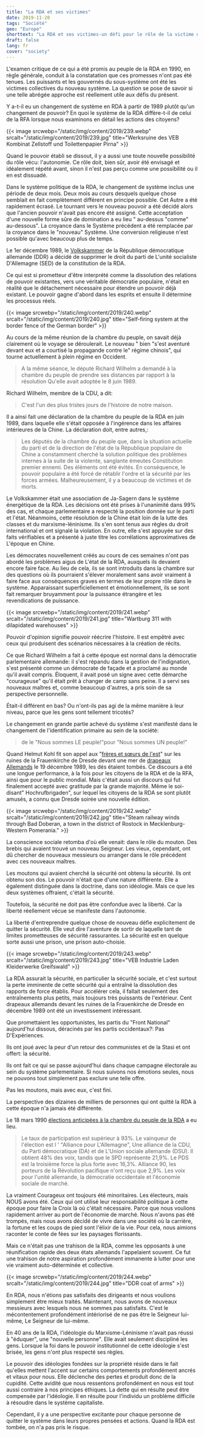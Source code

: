 ```yaml
---
title: "La RDA et ses victimes"
date: 2019-11-20
tags: "Société"
geo: "Europe"
shorttext: "La RDA et ses victimes-un défi pour le rôle de la victime d'formé en RDA citoyens."
draft: false
lang: fr
cover: "society"
---
```


L'examen critique de ce qui a été promis au peuple de la RDA en 1990, en règle générale, conduit à la constatation que ces promesses n'ont pas été tenues. Les puissants et les gouvernés du sous-système ont été les victimes collectives du nouveau système. La question se pose de savoir si une telle abrégée approche est réellement utile aux défis du présent.

Y a-t-il eu un changement de système en RDA à partir de 1989 plutôt qu'un changement de pouvoir? En quoi le système de la RDA diffère-t-il de celui de la RFA lorsque nous examinons en détail les actions des citoyens?

{{< image srcwebp="/static/img/content/2019/239.webp" srcalt="/static/img/content/2019/239.jpg" title="Werksruine des VEB Kombinat Zellstoff und Toilettenpapier Pirna" >}}

Quand le pouvoir établi se dissout, il y a aussi une toute nouvelle possibilité du rôle vécu: l'autonomie. Ce rôle doit, bien sûr, avoir été envisagé et idéalement répété avant, sinon il n'est pas perçu comme une possibilité ou il en est dissuadé.

Dans le système politique de la RDA, le changement de système inclus une période de deux mois. Deux mois au cours desquels quelque chose semblait en fait complètement différent en principe possible. Cet Autre a été rapidement écrasé. Le tournant vers le nouveau pouvoir a été décidé alors que l'ancien pouvoir n'avait pas encore été assigné. Cette acceptation d'une nouvelle forme sûre de domination a eu lieu " au-dessus "comme" au-dessous". La croyance dans le Système précédent a été remplacée par la croyance dans le "nouveau" Système. Une conversion religieuse n'est possible qu'avec beaucoup plus de temps.

Le 1er décembre 1989, le [Volkskammer](http://1989.dra.de/themendossiers/politik/volkskammer "Die Volkskammer der DDR im Wandel") de la République démocratique allemande (DDR) a décidé de supprimer le droit du parti de L'unité socialiste D'Allemagne (SED) de la constitution de la RDA.

Ce qui est si prometteur d'être interprété comme la dissolution des relations de pouvoir existantes, vers une véritable démocratie populaire, n'était en réalité que le détachement nécessaire pour étendre un pouvoir déjà existant. Le pouvoir gagne d'abord dans les esprits et ensuite il détermine les processus réels.

{{< image srcwebp="/static/img/content/2019/240.webp" srcalt="/static/img/content/2019/240.jpg" title="Self-firing system at the border fence of the German border" >}}

Au cours de la même réunion de la chambre du peuple, on savait déjà clairement où le voyage se déroulerait. Le nouveau " bien "s'est aventuré devant eux et a courtisé la propagande contre le" régime chinois", qui tourne actuellement à plein régime en Occident.

> A la même séance, le député Richard Wilhelm a demandé à la chambre du peuple de prendre ses distances par rapport à la résolution Qu'elle avait adoptée le 8 juin 1989. 

Richard Wilhelm, membre de la CDU, a dit:

> C'est l'un des plus tristes jours de l'histoire de notre maison.

Il a ainsi fait une déclaration de la chambre du peuple de la RDA en juin 1989, dans laquelle elle s'était opposée à l'ingérence dans les affaires intérieures de la Chine. La déclaration doit, entre autres,:

> Les députés de la chambre du peuple que, dans la situation actuelle du parti et de la direction de l'état de la République populaire de Chine a constamment cherché la solution politique des problèmes internes à la suite de la violente, sanglante émeutes Constitution premier ennemi. Des éléments ont été évités. En conséquence, le pouvoir populaire a été forcé de rétablir l'ordre et la sécurité par les forces armées. Malheureusement, il y a beaucoup de victimes et de morts.

Le Volkskammer était une association de Ja-Sagern dans le système énergétique de la RDA. Les décisions ont été prises à l'unanimité dans 99% des cas, et chaque parlementaire a respecté la position donnée sur le parti et l'état. Néanmoins, cette résolution de la Chine était loin de la lutte des classes et du marxisme-léninisme. Ils s'en sont tenus aux règles du droit international et ont signalé la violation. En outre, elle s'est appuyée sur des faits vérifiables et a présenté à juste titre les corrélations approximatives de L'époque en Chine.

Les démocrates nouvellement créés au cours de ces semaines n'ont pas abordé les problèmes aigus de L'état de la RDA, auxquels ils devaient encore faire face. Au lieu de cela, ils se sont introduits dans la chambre sur des questions où ils pourraient s'élever moralement sans avoir vraiment à faire face aux conséquences graves en termes de leur propre rôle dans le système. Apparaissant superficiellement et émotionnellement, ils se sont fait remarquer bruyamment pour la puissance étrangère et les revendications de puissance.

{{< image srcwebp="/static/img/content/2019/241.webp" srcalt="/static/img/content/2019/241.jpg" title="Wartburg 311 with dilapidated warehouses" >}}

Pouvoir d'opinion signifie pouvoir réécrire l'histoire. Il est empêtré avec ceux qui produisent des scénarios nécessaires à la création de récits.

Ce que Richard Wilhelm a fait à cette époque est normal dans la démocratie parlementaire allemande: il s'est répandu dans la gestion de l'indignation, s'est présenté comme un démocrate de façade et a proclamé au monde qu'il avait compris. Éloquent, il avait posé un signe avec cette démarche "courageuse" qu'il était prêt à changer de camp sans peine. Il a servi ses nouveaux maîtres et, comme beaucoup d'autres, a pris soin de sa perspective personnelle.

Était-il différent en bas? Ou n'ont-ils pas agi de la même manière à leur niveau, parce que les gens sont tellement tricotés?

Le changement en grande partie achevé du système s'est manifesté dans le changement de l'identification primaire au sein de la société:

> de le "Nous sommes LE peuple!"pour "Nous sommes UN peuple!"

Quand Helmut Kohl fit son appel aux "[frères et sœurs de l'est](/static/downloads/faktencheck-5-november-2019-100.pdf "Die Anstalt, Faktencheck, Anschluss der DDR an die BRD")" sur les ruines de la Frauenkirche de Dresde devant une mer de [drapeaux Allemands](https://www.mdr.de/zeitreise/helmut-kohl-rede-dresden100.html "Helmut Kohls schwierigste Rede") le 19 décembre 1989, les dés étaient tombés.  Ce discours a été une longue performance, à la fois pour les citoyens de la RDA et de la RFA, ainsi que pour le public mondial. Mais c'était aussi un discours qui fut finalement accepté avec gratitude par la grande majorité. Même le soi-disant" Hochrufbrigaden", sur lequel les citoyens de la RDA se sont plutôt amusés, a connu que Dresde soirée une nouvelle édition.

{{< image srcwebp="/static/img/content/2019/242.webp" srcalt="/static/img/content/2019/242.jpg" title="Steam railway winds through Bad Doberan, a town in the district of Rostock in Mecklenburg-Western Pomerania." >}}

La conscience sociale retomba d'où elle venait: dans le rôle du mouton. Des brebis qui avaient trouvé un nouveau Seigneur. Les vieux, cependant, ont dû chercher de nouveaux messieurs ou arranger dans le rôle précédent avec ces nouveaux maîtres.

Les moutons qui avaient cherché la sécurité ont obtenu la sécurité. Ils ont obtenu son dos. Le pouvoir n'était que d'une nature différente. Elle a également distinguée dans la doctrine, dans son idéologie. Mais ce que les deux systèmes offraient, c'était la sécurité.

Toutefois, la sécurité ne doit pas être confondue avec la liberté. Car la liberté réellement vécue se manifeste dans l'autonomie.

La liberté d'entreprendre quelque chose de nouveau défie explicitement de quitter la sécurité. Elle veut dire l'aventure de sortir de laquelle tant de limites prometteuses de sécurité rassurantes. La sécurité est en quelque sorte aussi une prison, une prison auto-choisie.

{{< image srcwebp="/static/img/content/2019/243.webp" srcalt="/static/img/content/2019/243.jpg" title="VEB Industrie Laden Kleiderwerke Greifswald" >}}

La RDA assurait la sécurité, en particulier la sécurité sociale, et c'est surtout la perte imminente de cette sécurité qui a entraîné la dissolution des rapports de force établis. Pour accélérer cela, il fallait seulement des entraînements plus petits, mais toujours très puissants de l'extérieur. Cent drapeaux allemands devant les ruines de la Frauenkirche de Dresde en décembre 1989 ont été un investissement intéressant.

Que promettaient les opportunistes, les partis du "Front National" aujourd'hui dissous, déracinés par les partis occidentaux?: Pas D'Expériences.

Ils ont joué avec la peur d'un retour des communistes et de la Stasi et ont offert: la sécurité.

Ils ont fait ce qui se passe aujourd'hui dans chaque campagne électorale au sein du système parlementaire. Si nous suivons nos émotions seules, nous ne pouvons tout simplement pas exclure une telle offre.

Pas les moutons, mais avec eux, c'est fini.

La perspective des dizaines de milliers de personnes qui ont quitté la RDA à cette époque n'a jamais été différente.

Le 18 mars 1990 [élections anticipées à la chambre du peuple de la RDA](https://www.hdg.de/lemo/kapitel/deutsche-einheit/weg-zur-einheit/freie-volkskammerwahl.html "Freie Volkskammerwahl") a eu lieu.

> Le taux de participation est supérieur à 93%. Le vainqueur de l'élection est l ' "Alliance pour L'Allemagne", Une alliance de la CDU, du Parti démocratique (DA) et de L'Union sociale allemande (DSU). Il obtient 48% des voix, tandis que le SPD représente 21,9%. Le PDS est la troisième force la plus forte avec 16,3%. Alliance 90, les porteurs de la Révolution pacifique n'ont reçu que 2,9%. Les voix pour l'unité allemande, la démocratie occidentale et l'économie sociale de marché.

La vraiment Courageux ont toujours été minoritaires. Les électeurs, mais NOUS avons été. Ceux qui ont utilisé leur responsabilité politique à cette époque pour faire la Croix là où c'était nécessaire. Parce que nous voulions rapidement arriver au port de l'économie de marché. Nous n'avons pas été trompés, mais nous avons décidé de vivre dans une société où la carrière, la fortune et les coups de pied sont l'élixir de la vie. Pour cela, nous aimions raconter le conte de fées sur les paysages florissants.

Mais ce n'était pas une trahison de la RDA, comme les opposants à une réunification rapide des deux états allemands l'appelaient souvent. Ce fut une trahison de notre aspiration profondément immanente à lutter pour une vie vraiment auto-déterminée et collective.

{{< image srcwebp="/static/img/content/2019/244.webp" srcalt="/static/img/content/2019/244.jpg" title="DDR coat of arms" >}}

En RDA, nous n'étions pas satisfaits des dirigeants et nous voulions simplement être mieux traités. Maintenant, nous avons de nouveaux messieurs avec lesquels nous ne sommes pas satisfaits. C'est le mécontentement profondément intériorisé de ne pas être le Seigneur lui-même, Le Seigneur de lui-même.

En 40 ans de la RDA, l'idéologie du Marxisme-Léninisme n'avait pas réussi à "éduquer", une "nouvelle personne". Elle avait seulement discipliné les gens. Lorsque la foi dans le pouvoir institutionnel de cette idéologie s'est brisée, les gens n'ont plus respecté ses règles.

Le pouvoir des idéologies fondées sur la propriété réside dans le fait qu'elles mettent l'accent sur certains comportements profondément ancrés et vitaux pour nous. Elle déclenche des pertes et produit donc de la cupidité. Cette avidité que nous ressentons profondément en nous est tout aussi contraire à nos principes éthiques. La dette qui en résulte peut être compensée par l'idéologie. Il en résulte pour l'individu un problème difficile à résoudre dans le système capitaliste.

Cependant, il y a une perspective excitante pour chaque personne de quitter le système dans leurs propres pensées et actions. Quand la RDA est tombée, on n'a pas pris le risque.
